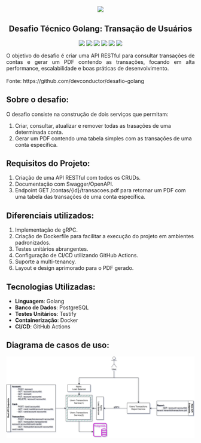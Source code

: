<div align="center">
    <img src="https://neonxp.gallerycdn.vsassets.io/extensions/neonxp/gotools/0.1.5/1691451648679/Microsoft.VisualStudio.Services.Icons.Default" width=80/>
    <h2>Desafio Técnico Golang: Transação de Usuários </h2>
</div>

<p align="center">
     <a alt="Golang">
        <img src="https://img.shields.io/badge/Golang-v1.22.4-blue.svg" />
    </a>
    <a alt="Chi">
        <img src="https://img.shields.io/badge/Gin-v1.10.0-purple.svg" />
    </a>
    <a alt="Viper">
        <img src="https://img.shields.io/badge/Viper-v2-brightgreen.svg" />
    </a>
    <a alt="PostgreSQL">
        <img src="https://img.shields.io/badge/PostgreSQL-v16-lightgreen.svg" />
    </a>
     <a alt="Goose">
        <img src="https://img.shields.io/badge/Goose-v3.0.0-orange.svg" />
    </a>
     <a alt="Testcontainers">
        <img src="https://img.shields.io/badge/TestcontainersGo-v0.31.0-yellow.svg" />
    </a>
</p>

<div align="justify">
O objetivo do desafio é criar uma API RESTful para consultar transações de contas e gerar um PDF contendo as transações, focando em alta performance, escalabilidade e boas práticas de desenvolvimento.<br><br>
Fonte: https://github.com/devconductor/desafio-golang
</div>


## Sobre o desafio:

O desafio consiste na construção de dois serviços que permitam:
<ol>
    <li>Criar, consultar, atualizar e remover todas as trasações de uma determinada conta.</li>
    <li>Gerar um PDF contendo uma tabela simples com as transações de uma conta específica.</li>
</ol>

## Requisitos do Projeto:

<ol>
    <li>Criação de uma API RESTful com todos os CRUDs.</li>
    <li>Documentação com Swagger/OpenAPI.</li>
    <li>Endpoint GET /contas/{id}/transacoes.pdf para retornar um PDF com uma tabela das transações de uma conta específica.</li>
</ol>

## Diferenciais utilizados:

<ol>
    <li>Implementação de gRPC.</li>
    <li>Criação de Dockerfile para facilitar a execução do projeto em ambientes padronizados.</li>
    <li>Testes unitários abrangentes.</li>
    <li>Configuração de CI/CD utilizando GitHub Actions.</li>
    <li>Suporte a multi-tenancy.</li>
    <li>Layout e design aprimorado para o PDF gerado.</li>
</ol>

## Tecnologias Utilizadas:

<ul>
    <li><b>Linguagem</b>: Golang</li>
    <li><b>Banco de Dados</b>: PostgreSQL</li>
    <li><b>Testes Unitários</b>: Testify</li>
    <li><b>Containerização</b>: Docker</li>
    <li><b>CI/CD</b>: GitHub Actions</li>
</ul>

## Diagrama de casos de uso:
<img src="./assets/diagram-updated.png">




